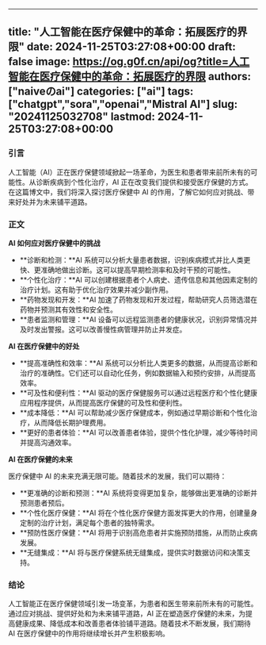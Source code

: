 
---
title: "人工智能在医疗保健中的革命：拓展医疗的界限"
date: 2024-11-25T03:27:08+00:00
draft: false
image: https://og.g0f.cn/api/og?title=人工智能在医疗保健中的革命：拓展医疗的界限
authors: ["naiveのai"]
categories: ["ai"]
tags: ["chatgpt","sora","openai","Mistral AI"]
slug: "20241125032708"
lastmod: 2024-11-25T03:27:08+00:00
---
### 引言

人工智能（AI）正在医疗保健领域掀起一场革命，为医生和患者带来前所未有的可能性。从诊断疾病到个性化治疗，AI 正在改变我们提供和接受医疗保健的方式。在这篇博文中，我们将深入探讨医疗保健中 AI 的作用，了解它如何应对挑战、带来好处并为未来铺平道路。

### 正文

**AI 如何应对医疗保健中的挑战**

* **诊断和检测：**AI 系统可以分析大量患者数据，识别疾病模式并比人类更快、更准确地做出诊断。这可以提高早期检测率和及时干预的可能性。
* **个性化治疗：**AI 可以创建根据患者个人病史、遗传信息和其他因素定制的治疗计划。这有助于优化治疗效果并减少副作用。
* **药物发现和开发：**AI 加速了药物发现和开发过程，帮助研究人员筛选潜在药物并预测其有效性和安全性。
* **患者监测和管理：**AI 设备可以远程监测患者的健康状况，识别异常情况并及时发出警报。这可以改善慢性病管理并防止并发症。

**AI 在医疗保健中的好处**

* **提高准确性和效率：**AI 系统可以分析比人类更多的数据，从而提高诊断和治疗的准确性。它们还可以自动化任务，例如数据输入和预约安排，从而提高效率。
* **可及性和便利性：**AI 驱动的医疗保健服务可以通过远程医疗和个性化健康应用程序提供，从而提高医疗保健的可及性和便利性。
* **成本降低：**AI 可以帮助减少医疗保健成本，例如通过早期诊断和个性化治疗，从而降低长期护理费用。
* **更好的患者体验：**AI 可以改善患者体验，提供个性化护理，减少等待时间并提高沟通效率。

**AI 在医疗保健的未来**

医疗保健中 AI 的未来充满无限可能。随着技术的发展，我们可以期待：

* **更准确的诊断和预测：**AI 系统将变得更加复杂，能够做出更准确的诊断并预测患者预后。
* **个性化医疗保健：**AI 将在个性化医疗保健方面发挥更大的作用，创建量身定制的治疗计划，满足每个患者的独特需求。
* **预防性医疗保健：**AI 将用于识别高危患者并实施预防措施，从而防止疾病发展。
* **无缝集成：**AI 将与医疗保健系统无缝集成，提供实时数据访问和决策支持。

### 结论

人工智能正在医疗保健领域引发一场变革，为患者和医生带来前所未有的可能性。通过应对挑战、提供好处和为未来铺平道路，AI 正在塑造医疗保健的未来，为提高健康成果、降低成本和改善患者体验铺平道路。随着技术不断发展，我们期待 AI 在医疗保健中的作用将继续增长并产生积极影响。